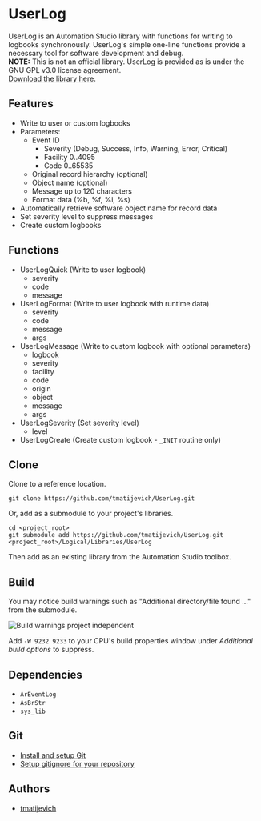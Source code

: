 # UserLog

UserLog is an Automation Studio library with functions for writing to logbooks synchronously.  UserLog's simple one-line functions provide a necessary tool for software development and debug.    
**NOTE:** This is not an official library. UserLog is provided as is under the GNU GPL v3.0 license agreement.  
[Download the library here](https://github.com/tmatijevich/UserLog/releases/latest/download/UserLog.zip).  

## Features

- Write to user or custom logbooks
- Parameters:
	- Event ID
		- Severity (Debug, Success, Info, Warning, Error, Critical)
		- Facility 0..4095
		- Code 0..65535
	- Original record hierarchy (optional)
	- Object name (optional)
	- Message up to 120 characters
	- Format data (%b, %f, %i, %s)
- Automatically retrieve software object name for record data
- Set severity level to suppress messages
- Create custom logbooks

## Functions

- UserLogQuick (Write to user logbook)
	- severity
	- code
	- message
- UserLogFormat (Write to user logbook with runtime data)
	- severity
	- code
	- message
	- args
- UserLogMessage (Write to custom logbook with optional parameters)
	- logbook
	- severity
	- facility
	- code
	- origin
	- object
	- message
	- args
- UserLogSeverity (Set severity level)
	- level 
- UserLogCreate (Create custom logbook - `_INIT` routine only)

## Clone

Clone to a reference location.

```
git clone https://github.com/tmatijevich/UserLog.git
```

Or, add as a submodule to your project's libraries.

```
cd <project_root>
git submodule add https://github.com/tmatijevich/UserLog.git <project_root>/Logical/Libraries/UserLog
```

Then add as an existing library from the Automation Studio toolbox.

## Build

You may notice build warnings such as "Additional directory/file found ..." from the submodule.

![Build warnings project independent](https://user-images.githubusercontent.com/33841634/133009811-98cf2414-ec89-40d3-a529-34980b59e27f.png)

Add `-W 9232 9233` to your CPU's build properties window under *Additional build options* to suppress.

## Dependencies

- `ArEventLog`
- `AsBrStr`
- `sys_lib`

## Git

- [Install and setup Git](https://tmatijevich.github.io/gfw-tutorial/)
- [Setup gitignore for your repository](https://gist.github.com/tmatijevich/453436f1e6abc62a3d052d9b03f9db58)

## Authors

- [tmatijevich](https://github.com/tmatijevich)
